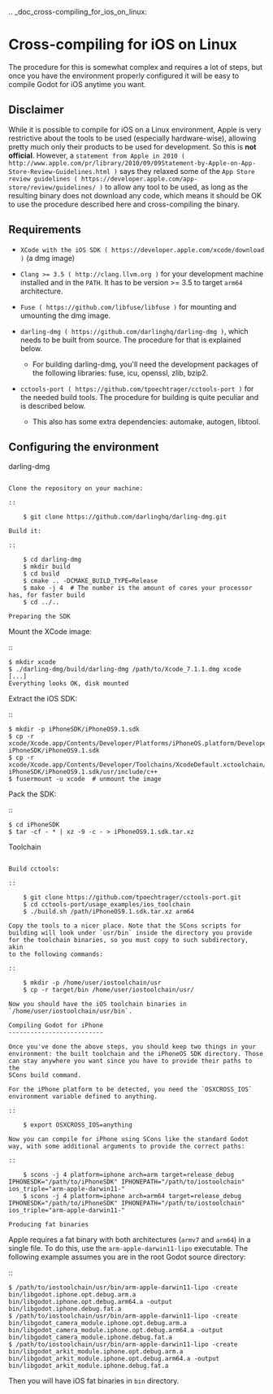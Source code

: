 .. _doc_cross-compiling_for_ios_on_linux:

Cross-compiling for iOS on Linux
================================


The procedure for this is somewhat complex and requires a lot of steps,
but once you have the environment properly configured it will be easy to
compile Godot for iOS anytime you want.

Disclaimer
----------

While it is possible to compile for iOS on a Linux environment, Apple is
very restrictive about the tools to be used (especially hardware-wise),
allowing pretty much only their products to be used for development. So
this is **not official**. However, a `statement from Apple in 2010
( http://www.apple.com/pr/library/2010/09/09Statement-by-Apple-on-App-Store-Review-Guidelines.html )`
says they relaxed some of the `App Store review guidelines
( https://developer.apple.com/app-store/review/guidelines/ )`
to allow any tool to be used, as long as the resulting binary does not
download any code, which means it should be OK to use the procedure
described here and cross-compiling the binary.

Requirements
------------

-  `XCode with the iOS SDK ( https://developer.apple.com/xcode/download )`
   (a dmg image)
-  `Clang >= 3.5 ( http://clang.llvm.org )` for your development
   machine installed and in the `PATH`. It has to be version >= 3.5
   to target `arm64` architecture.
-  `Fuse ( https://github.com/libfuse/libfuse )` for mounting and umounting
   the dmg image.
-  `darling-dmg ( https://github.com/darlinghq/darling-dmg )`, which
   needs to be built from source. The procedure for that is explained
   below.

   -  For building darling-dmg, you'll need the development packages of
      the following libraries: fuse, icu, openssl, zlib, bzip2.

-  `cctools-port ( https://github.com/tpoechtrager/cctools-port )`
   for the needed build tools. The procedure for building is quite
   peculiar and is described below.

   -  This also has some extra dependencies: automake, autogen, libtool.

Configuring the environment
---------------------------

darling-dmg
~~~~~~~~~~~

Clone the repository on your machine:

::

    $ git clone https://github.com/darlinghq/darling-dmg.git

Build it:

::

    $ cd darling-dmg
    $ mkdir build
    $ cd build
    $ cmake .. -DCMAKE_BUILD_TYPE=Release
    $ make -j 4  # The number is the amount of cores your processor has, for faster build
    $ cd ../..

Preparing the SDK
~~~~~~~~~~~~~~~~~

Mount the XCode image:

::

    $ mkdir xcode
    $ ./darling-dmg/build/darling-dmg /path/to/Xcode_7.1.1.dmg xcode
    [...]
    Everything looks OK, disk mounted

Extract the iOS SDK:

::

    $ mkdir -p iPhoneSDK/iPhoneOS9.1.sdk
    $ cp -r xcode/Xcode.app/Contents/Developer/Platforms/iPhoneOS.platform/Developer/SDKs/iPhoneOS.sdk/* iPhoneSDK/iPhoneOS9.1.sdk
    $ cp -r xcode/Xcode.app/Contents/Developer/Toolchains/XcodeDefault.xctoolchain/usr/include/c++/* iPhoneSDK/iPhoneOS9.1.sdk/usr/include/c++
    $ fusermount -u xcode  # unmount the image

Pack the SDK:

::

    $ cd iPhoneSDK
    $ tar -cf - * | xz -9 -c - > iPhoneOS9.1.sdk.tar.xz

Toolchain
~~~~~~~~~

Build cctools:

::

    $ git clone https://github.com/tpoechtrager/cctools-port.git
    $ cd cctools-port/usage_examples/ios_toolchain
    $ ./build.sh /path/iPhoneOS9.1.sdk.tar.xz arm64

Copy the tools to a nicer place. Note that the SCons scripts for
building will look under `usr/bin` inside the directory you provide
for the toolchain binaries, so you must copy to such subdirectory, akin
to the following commands:

::

    $ mkdir -p /home/user/iostoolchain/usr
    $ cp -r target/bin /home/user/iostoolchain/usr/

Now you should have the iOS toolchain binaries in
`/home/user/iostoolchain/usr/bin`.

Compiling Godot for iPhone
--------------------------

Once you've done the above steps, you should keep two things in your
environment: the built toolchain and the iPhoneOS SDK directory. Those
can stay anywhere you want since you have to provide their paths to the
SCons build command.

For the iPhone platform to be detected, you need the `OSXCROSS_IOS`
environment variable defined to anything.

::

    $ export OSXCROSS_IOS=anything

Now you can compile for iPhone using SCons like the standard Godot
way, with some additional arguments to provide the correct paths:

::

    $ scons -j 4 platform=iphone arch=arm target=release_debug IPHONESDK="/path/to/iPhoneSDK" IPHONEPATH="/path/to/iostoolchain" ios_triple="arm-apple-darwin11-"
    $ scons -j 4 platform=iphone arch=arm64 target=release_debug IPHONESDK="/path/to/iPhoneSDK" IPHONEPATH="/path/to/iostoolchain" ios_triple="arm-apple-darwin11-"

Producing fat binaries
~~~~~~~~~~~~~~~~~~~~~~

Apple requires a fat binary with both architectures (`armv7` and
`arm64`) in a single file. To do this, use the
`arm-apple-darwin11-lipo` executable. The following example assumes
you are in the root Godot source directory:

::

    $ /path/to/iostoolchain/usr/bin/arm-apple-darwin11-lipo -create bin/libgodot.iphone.opt.debug.arm.a bin/libgodot.iphone.opt.debug.arm64.a -output bin/libgodot.iphone.debug.fat.a
    $ /path/to/iostoolchain/usr/bin/arm-apple-darwin11-lipo -create bin/libgodot_camera_module.iphone.opt.debug.arm.a bin/libgodot_camera_module.iphone.opt.debug.arm64.a -output bin/libgodot_camera_module.iphone.debug.fat.a
    $ /path/to/iostoolchain/usr/bin/arm-apple-darwin11-lipo -create bin/libgodot_arkit_module.iphone.opt.debug.arm.a bin/libgodot_arkit_module.iphone.opt.debug.arm64.a -output bin/libgodot_arkit_module.iphone.debug.fat.a


Then you will have iOS fat binaries in `bin` directory.
